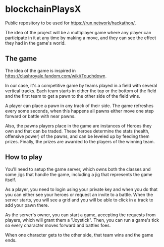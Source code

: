 # blockchainPlaysX

Public repository to be used for https://run.network/hackathon/.

The idea of the project will be a multiplayer game where any player can participate in it at any time by making a move, and they can see the effect they had in the game's world.

## The game

The idea of the game is inspired in https://clashroyale.fandom.com/wiki/Touchdown.

In our case, it's a competitive game by teams played in a field with several vertical tracks. Each team starts in either the top or the bottom of the field and the first team to get a pawn to the other side of the field wins.

A player can place a pawn in any track of their side. The game refreshes every some seconds, when this happens all pawns either move one step forward or battle with near pawns.

Also, the pawns players place in the game are instances of Heroes they own and that can be traded. These heroes determine the stats (health, offensive power) of the pawns, and can be leveled up by feeding them prizes. Finally, the prizes are awarded to the players of the winning team.

## How to play

You'll need to setup the game server, which owns both the classes and some jigs that handle the game, including a jig that represents the game itself.

As a player, you need to login using your private key and when you do that you can either see your heroes or request an invite to a battle.
When the server starts, you will see a grid and you will be able to click in a track to add your pawn there.

As the server's owner, you can start a game, accepting the requests from players, which will grant them a "Joystick".
Then, you can run a game's tick so every character moves forward and battles foes.

When one character gets to the other side, that team wins and the game ends.
